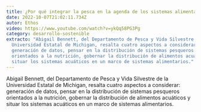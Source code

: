 ```yaml
---
title: ¿Por qué integrar la pesca en la agenda de los sistemas alimentarios?
date: 2022-10-07T21:02:11.734Z
autor: Ethos
video: https://www.youtube.com/watch?v=ykQq58PG3Pg
category: desarrollo-sostenible
extracto: "Abigail Bennett, del Departamento de Pesca y Vida Silvestre de la
  Universidad Estatal de Michigan, resalta cuatro aspectos a considerar:
  generación de datos, pensar en la distribución de sistemas pesqueros
  orientados a la nutrición, gobernar la distribución de alimentos acuáticos y
  situar los sistemas acuáticos en un marco de sistemas alimentarios."
---
```

<!--StartFragment-->

Abigail Bennett, del Departamento de Pesca y Vida Silvestre de la Universidad Estatal de Michigan, resalta cuatro aspectos a considerar: generación de datos, pensar en la distribución de sistemas pesqueros orientados a la nutrición, gobernar la distribución de alimentos acuáticos y situar los sistemas acuáticos en un marco de sistemas alimentarios.

<!--EndFragment-->